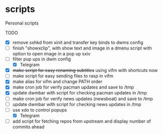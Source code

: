# scripts
Personal scripts

TODO

- [x] remove sxhkd from xinit and transfer key binds to dwms config
- [ ] finish "showxclip", with show text and image in a dmenu script with option to
open image in a pop up sxiv
- [ ] filter pup ups in dwm config
  - [x] Telegram
- [x] ~~make script for easy renaming subtitles~~ using vifm with shortcuts now
- [ ] make script for easy sending files to rasp in vifm
- [x] make alias for vifm and change PATH order
- [x] make cron job for verify pacman updates and save to /tmp
- [x] update dwmbar with script for checking pacman updates in /tmp
- [ ] make cron job for verify news updates (newsboat) and save to /tmp
- [ ] update dwmbar with script for checking news updates in /tmp
- [ ] use xdo to control popups
  - [x] Telegram
- [ ] add script for fetching repos from upstream and display number of commits ahead
